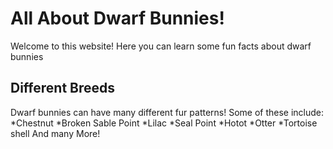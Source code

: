 # All About Dwarf Bunnies!
Welcome to this website! Here you can learn some fun facts about dwarf bunnies



## Different Breeds
Dwarf bunnies can have many different fur patterns! Some of these include:
*Chestnut
*Broken Sable Point
*Lilac
*Seal Point
*Hotot
*Otter
*Tortoise shell
And many More!



